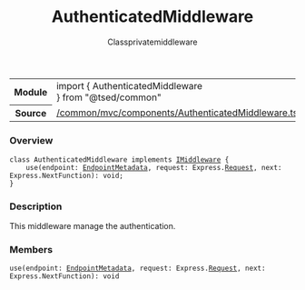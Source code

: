 
<header class="symbol-info-header"><h1 id="authenticatedmiddleware">AuthenticatedMiddleware</h1><label class="symbol-info-type-label class">Class</label><label class="api-type-label private" title="private">private</label><label class="api-type-label middleware" title="middleware">middleware</label></header>
<!-- summary -->
<section class="symbol-info"><table class="is-full-width"><tbody><tr><th>Module</th><td><div class="lang-typescript"><span class="token keyword">import</span> { AuthenticatedMiddleware }&nbsp;<span class="token keyword">from</span>&nbsp;<span class="token string">"@tsed/common"</span></div></td></tr><tr><th>Source</th><td><a href="https://github.com/Romakita/ts-express-decorators/blob/v4.17.3/src//common/mvc/components/AuthenticatedMiddleware.ts#L0-L0">/common/mvc/components/AuthenticatedMiddleware.ts</a></td></tr></tbody></table></section>
<!-- overview -->


### Overview


<pre><code class="typescript-lang "><span class="token keyword">class</span> AuthenticatedMiddleware <span class="token keyword">implements</span> <a href="#api/common/mvc/imiddleware"><span class="token">IMiddleware</span></a> <span class="token punctuation">{</span>
    <span class="token function">use</span><span class="token punctuation">(</span>endpoint<span class="token punctuation">:</span> <a href="#api/common/mvc/endpointmetadata"><span class="token">EndpointMetadata</span></a><span class="token punctuation">,</span> request<span class="token punctuation">:</span> Express.<a href="#api/common/filters/request"><span class="token">Request</span></a><span class="token punctuation">,</span> next<span class="token punctuation">:</span> Express.NextFunction<span class="token punctuation">)</span><span class="token punctuation">:</span> <span class="token keyword">void</span><span class="token punctuation">;</span>
<span class="token punctuation">}</span></code></pre>


<!-- Parameters -->

<!-- Description -->


### Description

This middleware manage the authentication.

<!-- Members -->







### Members



<div class="method-overview">
<pre><code class="typescript-lang "><span class="token function">use</span><span class="token punctuation">(</span>endpoint<span class="token punctuation">:</span> <a href="#api/common/mvc/endpointmetadata"><span class="token">EndpointMetadata</span></a><span class="token punctuation">,</span> request<span class="token punctuation">:</span> Express.<a href="#api/common/filters/request"><span class="token">Request</span></a><span class="token punctuation">,</span> next<span class="token punctuation">:</span> Express.NextFunction<span class="token punctuation">)</span><span class="token punctuation">:</span> <span class="token keyword">void</span></code></pre>
</div>








